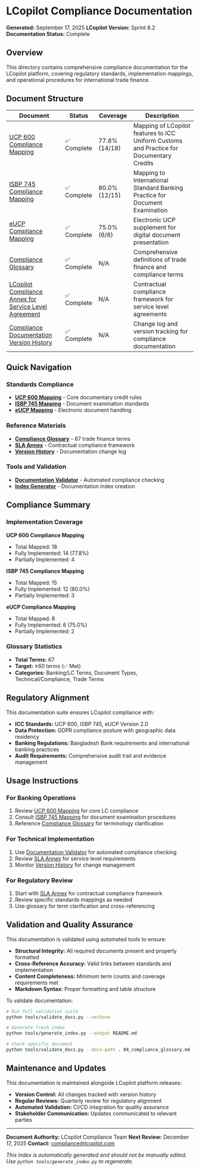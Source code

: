 # LCopilot Compliance Documentation

**Generated:** September 17, 2025
**LCopilot Version:** Sprint 8.2
**Documentation Status:** Complete

## Overview

This directory contains comprehensive compliance documentation for the LCopilot platform, covering regulatory standards, implementation mappings, and operational procedures for international trade finance.

## Document Structure

| Document | Status | Coverage | Description |
|----------|--------|----------|-------------|
| [UCP 600 Compliance Mapping](01_ucp600_mapping.md) | ✅ Complete | 77.8% (14/18) | Mapping of LCopilot features to ICC Uniform Customs and Practice for Documentary Credits |
| [ISBP 745 Compliance Mapping](02_isbp745_mapping.md) | ✅ Complete | 80.0% (12/15) | Mapping to International Standard Banking Practice for Document Examination |
| [eUCP Compliance Mapping](03_eucp_mapping.md) | ✅ Complete | 75.0% (6/8) | Electronic UCP supplement for digital document presentation |
| [Compliance Glossary](04_compliance_glossary.md) | ✅ Complete | N/A | Comprehensive definitions of trade finance and compliance terms |
| [LCopilot Compliance Annex for Service Level Agreement](05_annex_for_sla.md) | ✅ Complete | N/A | Contractual compliance framework for service level agreements |
| [Compliance Documentation Version History](06_version_history.md) | ✅ Complete | N/A | Change log and version tracking for compliance documentation |

## Quick Navigation

### Standards Compliance
- **[UCP 600 Mapping](01_ucp600_mapping.md)** - Core documentary credit rules
- **[ISBP 745 Mapping](02_isbp745_mapping.md)** - Document examination standards
- **[eUCP Mapping](03_eucp_mapping.md)** - Electronic document handling

### Reference Materials
- **[Compliance Glossary](04_compliance_glossary.md)** - 67 trade finance terms
- **[SLA Annex](05_annex_for_sla.md)** - Contractual compliance framework
- **[Version History](06_version_history.md)** - Documentation change log

### Tools and Validation
- **[Documentation Validator](tools/validate_docs.py)** - Automated compliance checking
- **[Index Generator](tools/generate_index.py)** - Documentation index creation

## Compliance Summary

### Implementation Coverage

**UCP 600 Compliance Mapping**
- Total Mapped: 18
- Fully Implemented: 14 (77.8%)
- Partially Implemented: 4

**ISBP 745 Compliance Mapping**
- Total Mapped: 15
- Fully Implemented: 12 (80.0%)
- Partially Implemented: 3

**eUCP Compliance Mapping**
- Total Mapped: 8
- Fully Implemented: 6 (75.0%)
- Partially Implemented: 2

### Glossary Statistics
- **Total Terms:** 67
- **Target:** ≥60 terms (✅ Met)
- **Categories:** Banking/LC Terms, Document Types, Technical/Compliance, Trade Terms

## Regulatory Alignment

This documentation suite ensures LCopilot compliance with:

- **ICC Standards:** UCP 600, ISBP 745, eUCP Version 2.0
- **Data Protection:** GDPR compliance posture with geographic data residency
- **Banking Regulations:** Bangladesh Bank requirements and international banking practices
- **Audit Requirements:** Comprehensive audit trail and evidence management

## Usage Instructions

### For Banking Operations
1. Review [UCP 600 Mapping](01_ucp600_mapping.md) for core LC compliance
2. Consult [ISBP 745 Mapping](02_isbp745_mapping.md) for document examination procedures
3. Reference [Compliance Glossary](04_compliance_glossary.md) for terminology clarification

### For Technical Implementation
1. Use [Documentation Validator](tools/validate_docs.py) for automated compliance checking
2. Review [SLA Annex](05_annex_for_sla.md) for service level requirements
3. Monitor [Version History](06_version_history.md) for change management

### For Regulatory Review
1. Start with [SLA Annex](05_annex_for_sla.md) for contractual compliance framework
2. Review specific standards mappings as needed
3. Use glossary for term clarification and cross-referencing

## Validation and Quality Assurance

This documentation is validated using automated tools to ensure:

- **Structural Integrity:** All required documents present and properly formatted
- **Cross-Reference Accuracy:** Valid links between standards and implementation
- **Content Completeness:** Minimum term counts and coverage requirements met
- **Markdown Syntax:** Proper formatting and table structure

To validate documentation:

```bash
# Run full validation suite
python tools/validate_docs.py --verbose

# Generate fresh index
python tools/generate_index.py --output README.md

# Check specific document
python tools/validate_docs.py --docs-path . 04_compliance_glossary.md
```

## Maintenance and Updates

This documentation is maintained alongside LCopilot platform releases:

- **Version Control:** All changes tracked with version history
- **Regular Reviews:** Quarterly review for regulatory alignment
- **Automated Validation:** CI/CD integration for quality assurance
- **Stakeholder Communication:** Updates communicated to relevant parties

---

**Document Authority:** LCopilot Compliance Team
**Next Review:** December 17, 2025
**Contact:** compliance@lcopilot.com

*This index is automatically generated and should not be manually edited. Use `python tools/generate_index.py` to regenerate.*